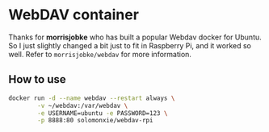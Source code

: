 # WebDAV container

Thanks for **morrisjobke** who has built a popular Webdav docker for Ubuntu.
So I just slightly changed a bit just to fit in Raspberry Pi, and it worked so well. Refer to `morrisjobke/webdav` for more information.

## How to use

```sh
docker run -d --name webdav --restart always \
        -v ~/webdav:/var/webdav \
        -e USERNAME=ubuntu -e PASSWORD=123 \
        -p 8888:80 solomonxie/webdav-rpi
```
